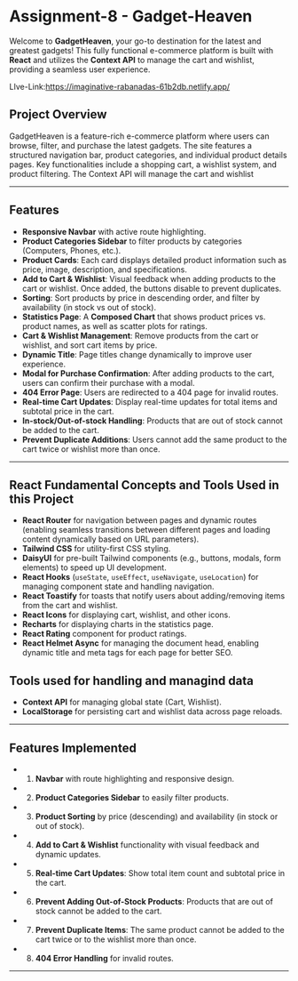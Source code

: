 # Assignment-8 - Gadget-Heaven

Welcome to **GadgetHeaven**, your go-to destination for the latest and greatest gadgets! This fully functional e-commerce platform is built with **React** and utilizes the **Context API** to manage the cart and wishlist, providing a seamless user experience.

LIve-Link:https://imaginative-rabanadas-61b2db.netlify.app/

## Project Overview

GadgetHeaven is a feature-rich e-commerce platform where users can browse, filter, and purchase the latest gadgets.  The site features a structured navigation bar, product categories, and individual product details pages. Key functionalities include a shopping cart, a wishlist system, and product filtering. The Context API will manage the cart and wishlist

---

## Features

- **Responsive Navbar** with active route highlighting.
- **Product Categories Sidebar** to filter products by categories (Computers, Phones, etc.).
- **Product Cards**: Each card displays detailed product information such as price, image, description, and specifications.
- **Add to Cart & Wishlist**: Visual feedback when adding products to the cart or wishlist. Once added, the buttons disable to prevent duplicates.
- **Sorting**: Sort products by price in descending order, and filter by availability (in stock vs out of stock).
- **Statistics Page**: A **Composed Chart** that shows product prices vs. product names, as well as scatter plots for ratings.
- **Cart & Wishlist Management**: Remove products from the cart or wishlist, and sort cart items by price.
- **Dynamic Title**: Page titles change dynamically to improve user experience.
- **Modal for Purchase Confirmation**: After adding products to the cart, users can confirm their purchase with a modal.
- **404 Error Page**: Users are redirected to a 404 page for invalid routes.
- **Real-time Cart Updates**: Display real-time updates for total items and subtotal price in the cart.
- **In-stock/Out-of-stock Handling**: Products that are out of stock cannot be added to the cart.
- **Prevent Duplicate Additions**: Users cannot add the same product to the cart twice or wishlist more than once.

---



## React Fundamental Concepts and Tools Used in this Project

- **React Router** for navigation between pages and dynamic routes (enabling seamless transitions between different pages and loading content dynamically based on URL parameters).
- **Tailwind CSS** for utility-first CSS styling.
- **DaisyUI** for pre-built Tailwind components (e.g., buttons, modals, form elements) to speed up UI development.
- **React Hooks** (`useState`, `useEffect`, `useNavigate`, `useLocation`) for managing component state and handling navigation.
- **React Toastify** for toasts that notify users about adding/removing items from the cart and wishlist.
- **React Icons** for displaying cart, wishlist, and other icons.
- **Recharts** for displaying charts in the statistics page.
- **React Rating** component for product ratings.
- **React Helmet Async** for managing the document head, enabling dynamic title and meta tags for each page for better SEO.


 ## Tools used for handling and managind data

- **Context API** for managing global state (Cart, Wishlist).
- **LocalStorage** for persisting cart and wishlist data across page reloads.


---


## Features Implemented

- 1. **Navbar** with route highlighting and responsive design.
- 2. **Product Categories Sidebar** to easily filter products.
- 3. **Product Sorting** by price (descending) and availability (in stock or out of stock).
- 4. **Add to Cart & Wishlist** functionality with visual feedback and dynamic updates.
- 5. **Real-time Cart Updates**: Show total item count and subtotal price in the cart.
- 6. **Prevent Adding Out-of-Stock Products**: Products that are out of stock cannot be added to the cart.
- 7. **Prevent Duplicate Items**: The same product cannot be added to the cart twice or to the wishlist more than once.
- 8. **404 Error Handling** for invalid routes.

---


